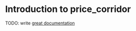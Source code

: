 # Introduction to price_corridor

TODO: write [great documentation](http://jacobian.org/writing/what-to-write/)
